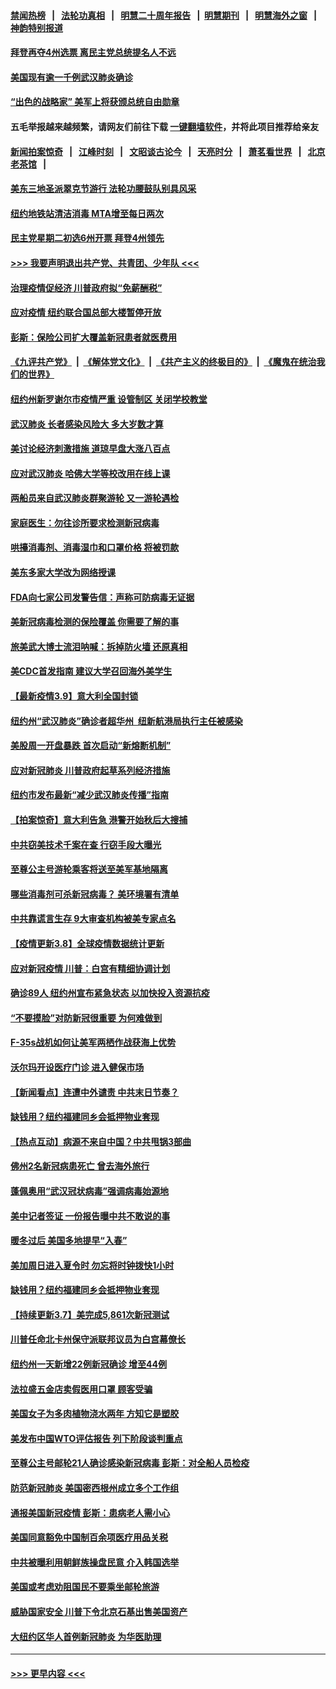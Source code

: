 #### [禁闻热榜](热点新闻.md?=0)  &nbsp;&nbsp;|&nbsp;&nbsp; [法轮功真相](https://github.com/gfw-breaker/truth/blob/master/README.md?=0) &nbsp;&nbsp;|&nbsp;&nbsp; [明慧二十周年报告](https://github.com/gfw-breaker/mh-reports/blob/master/README.md?=0) &nbsp;&nbsp;|&nbsp;&nbsp;[明慧期刊](https://github.com/gfw-breaker/mh-qikan) &nbsp;&nbsp;|&nbsp;&nbsp; [明慧海外之窗](https://github.com/gfw-breaker/mh-news/blob/master/README.md?=0) &nbsp;&nbsp;|&nbsp;&nbsp; [神韵特别报道](https://github.com/gfw-breaker/mh-news/blob/master/shenyun.md?=0)
#### [拜登再夺4州选票 离民主党总统提名人不远](../pages/nsc412/n11932668.md?t=03112331) 
#### [美国现有逾一千例武汉肺炎确诊](../pages/nsc412/n11932451.md?t=03112331) 
#### [“出色的战略家” 美军上将获颁总统自由勋章](../pages/nsc412/n11932193.md?t=03112331) 
#### 五毛举报越来越频繁，请网友们前往下载 [一键翻墙软件](https://github.com/gfw-breaker/ssr-accounts)，并将此项目推荐给亲友
#### [新闻拍案惊奇](https://github.com/gfw-breaker/banned-news/blob/master/pages/link4.md) &nbsp;&nbsp;|&nbsp;&nbsp; [江峰时刻](https://github.com/gfw-breaker/banned-news/blob/master/pages/link4.md) &nbsp;&nbsp;|&nbsp;&nbsp; [文昭谈古论今](https://github.com/gfw-breaker/banned-news/blob/master/pages/link4.md) &nbsp;&nbsp;|&nbsp;&nbsp; [天亮时分](https://github.com/gfw-breaker/banned-news/blob/master/pages/link4.md) &nbsp;&nbsp;|&nbsp;&nbsp; [萧茗看世界](https://github.com/gfw-breaker/banned-news/blob/master/pages/link4.md) &nbsp;&nbsp;|&nbsp;&nbsp; [北京老茶馆](https://github.com/gfw-breaker/banned-news/blob/master/pages/link4.md) &nbsp;&nbsp;|&nbsp;&nbsp; 
#### [美东三地圣派翠克节游行  法轮功腰鼓队别具风采](../pages/nsc412/n11931646.md?t=03112331) 
#### [纽约地铁站清洁消毒  MTA增至每日两次](../pages/nsc412/n11931570.md?t=03112331) 
#### [民主党星期二初选6州开票 拜登4州领先](../pages/nsc412/n11931114.md?t=03112331) 
#### [>>> 我要声明退出共产党、共青团、少年队 <<<](https://github.com/begood0513/goodnews/blob/master/quit/letter.md) 
#### [治理疫情促经济 川普政府拟“免薪酬税”](../pages/nsc412/n11931088.md?t=03112331) 
#### [应对疫情 纽约联合国总部大楼暂停开放](../pages/nsc412/n11930658.md?t=03112331) 
#### [彭斯：保险公司扩大覆盖新冠患者就医费用](../pages/nsc412/n11930726.md?t=03112331) 
#### [《九评共产党》](https://github.com/begood0513/9ping.md/blob/master/README.md) &nbsp;|&nbsp; [《解体党文化》](../../../../jtdwh.md/blob/master/README.md)  &nbsp;|&nbsp; [《共产主义的终极目的》](../../../../gczydzjmd.md/blob/master/README.md) &nbsp;|&nbsp; [《魔鬼在统治我们的世界》](../../../../mgztzwmdsj.md/blob/master/README.md) 
#### [纽约州新罗谢尔市疫情严重  设管制区 关闭学校教堂](../pages/nsc412/n11930740.md?t=03112331) 
#### [武汉肺炎 长者感染风险大 多大岁数才算](../pages/nsc412/n11930449.md?t=03112331) 
#### [美讨论经济刺激措施 道琼早盘大涨八百点](../pages/nsc412/n11930191.md?t=03112331) 
#### [应对武汉肺炎 哈佛大学等校改用在线上课](../pages/nsc412/n11930193.md?t=03112331) 
#### [两船员来自武汉肺炎群聚游轮 又一游轮遇检](../pages/nsc412/n11929594.md?t=03112331) 
#### [家庭医生：勿往诊所要求检测新冠病毒](../pages/nsc412/n11928883.md?t=03112331) 
#### [哄擡消毒剂、消毒湿巾和口罩价格  将被罚款](../pages/nsc412/n11928907.md?t=03112331) 
#### [美东多家大学改为网络授课](../pages/nsc412/n11928896.md?t=03112331) 
#### [FDA向七家公司发警告信：声称可防病毒无证据](../pages/nsc412/n11928912.md?t=03112331) 
#### [美新冠病毒检测的保险覆盖 你需要了解的事](../pages/nsc412/n11928755.md?t=03112331) 
#### [旅美武大博士流泪呐喊：拆掉防火墙 还原真相](../pages/nsc412/n11928097.md?t=03112331) 
#### [美CDC首发指南 建议大学召回海外美学生](../pages/nsc412/n11928060.md?t=03112331) 
#### [【最新疫情3.9】意大利全国封锁](../pages/nsc412/n11925735.md?t=03112331) 
#### [纽约州“武汉肺炎”确诊者超华州  纽新航港局执行主任被感染](../pages/nsc412/n11927714.md?t=03112331) 
#### [美股周一开盘暴跌 首次启动“新熔断机制”](../pages/nsc412/n11927447.md?t=03112331) 
#### [应对新冠肺炎 川普政府起草系列经济措施](../pages/nsc412/n11927327.md?t=03112331) 
#### [纽约市发布最新“减少武汉肺炎传播”指南](../pages/nsc412/n11926234.md?t=03112331) 
#### [【拍案惊奇】意大利告急 港警开始秋后大搜捕](../pages/nsc412/n11926063.md?t=03112331) 
#### [中共窃美技术千案在查 行窃手段大曝光](../pages/nsc412/n11874117.md?t=03112331) 
#### [至尊公主号游轮乘客将送至美军基地隔离](../pages/nsc412/n11925689.md?t=03112331) 
#### [哪些消毒剂可杀新冠病毒？ 美环境署有清单](../pages/nsc412/n11923343.md?t=03112331) 
#### [中共靠谎言生存 9大审查机构被美专家点名](../pages/nsc412/n11925444.md?t=03112331) 
#### [【疫情更新3.8】全球疫情数据统计更新](../pages/nsc412/n11923562.md?t=03112331) 
#### [应对新冠疫情 川普：白宫有精细协调计划](../pages/nsc412/n11925128.md?t=03112331) 
#### [确诊89人  纽约州宣布紧急状态  以加快投入资源抗疫](../pages/nsc412/n11925077.md?t=03112331) 
#### [“不要摸脸”对防新冠很重要 为何难做到](../pages/nsc412/n11916113.md?t=03112331) 
#### [F-35s战机如何让美军两栖作战获海上优势](../pages/nsc412/n11896520.md?t=03112331) 
#### [沃尔玛开设医疗门诊 进入健保市场](../pages/nsc412/n11923534.md?t=03112331) 
#### [【新闻看点】连遭中外谴责 中共末日节奏？](../pages/nsc412/n11923402.md?t=03112331) 
#### [缺钱用？纽约福建同乡会抵押物业套现](../pages/nsc412/n11923090.md?t=03112331) 
#### [【热点互动】病源不来自中国？中共甩锅3部曲](../pages/nsc412/n11923404.md?t=03112331) 
#### [佛州2名新冠病患死亡 曾去海外旅行](../pages/nsc412/n11923309.md?t=03112331) 
#### [蓬佩奥用“武汉冠状病毒”强调病毒始源地](../pages/nsc412/n11923252.md?t=03112331) 
#### [美中记者签证 一份报告曝中共不敢说的事](../pages/nsc412/n11923242.md?t=03112331) 
#### [暖冬过后 美国多地提早“入春”](../pages/nsc412/n11923232.md?t=03112331) 
#### [美加周日进入夏令时 勿忘将时钟拨快1小时](../pages/nsc412/n11923222.md?t=03112331) 
#### [缺钱用？纽约福建同乡会抵押物业套现](../pages/nsc412/n11921870.md?t=03112331) 
#### [【持续更新3.7】美完成5,861次新冠测试](../pages/nsc412/n11921647.md?t=03112331) 
#### [川普任命北卡州保守派联邦议员为白宫幕僚长](../pages/nsc412/n11922507.md?t=03112331) 
#### [纽约州一天新增22例新冠确诊  增至44例](../pages/nsc412/n11922043.md?t=03112331) 
#### [法拉盛五金店卖假医用口罩  顾客受骗](../pages/nsc412/n11922036.md?t=03112331) 
#### [美国女子为多肉植物浇水两年 方知它是塑胶](../pages/nsc412/n11921742.md?t=03112331) 
#### [美发布中国WTO评估报告 列下阶段谈判重点](../pages/nsc412/n11921572.md?t=03112331) 
#### [至尊公主号邮轮21人确诊感染新冠病毒   彭斯：对全船人员检疫](../pages/nsc412/n11921909.md?t=03112331) 
#### [防范新冠肺炎 美国密西根州成立多个工作组](../pages/nsc412/n11921740.md?t=03112331) 
#### [通报美国新冠疫情 彭斯：患病老人需小心](../pages/nsc412/n11921714.md?t=03112331) 
#### [美国同意豁免中国制百余项医疗用品关税](../pages/nsc412/n11921400.md?t=03112331) 
#### [中共被曝利用朝鲜族操盘民意 介入韩国选举](../pages/nsc412/n11921006.md?t=03112331) 
#### [美国或考虑劝阻国民不要乘坐邮轮旅游](../pages/nsc412/n11921247.md?t=03112331) 
#### [威胁国家安全 川普下令北京石基出售美国资产](../pages/nsc412/n11921036.md?t=03112331) 
#### [大纽约区华人首例新冠肺炎  为华医助理](../pages/nsc412/n11921110.md?t=03112331) 

----
#### [ >>> 更早内容 <<< ](../indexes/nsc412-earlier.md)
